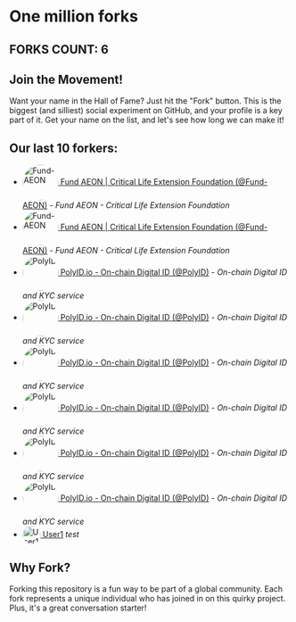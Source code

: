 # One million forks

## FORKS COUNT: 6

## Join the Movement!

Want your name in the Hall of Fame? Just hit the "Fork" button. This is the biggest (and silliest) social experiment on GitHub, and your profile is a key part of it. Get your name on the list, and let's see how long we can make it!

## Our last 10 forkers:

- <a href="https://github.com/Fund-AEON"><img src="https://avatars.githubusercontent.com/u/99969908?v=4" alt="Fund-AEON" width="64" height="64" style="vertical-align:middle; border-radius:50%;"> Fund AEON | Critical Life Extension Foundation (@Fund-AEON)</a> - *Fund AEON - Critical Life Extension Foundation*
- <a href="https://github.com/Fund-AEON"><img src="https://avatars.githubusercontent.com/u/99969908?v=4" alt="Fund-AEON" width="64" height="64" style="vertical-align:middle; border-radius:50%;"> Fund AEON | Critical Life Extension Foundation (@Fund-AEON)</a> - *Fund AEON - Critical Life Extension Foundation*
- <a href="https://github.com/PolyID"><img src="https://avatars.githubusercontent.com/u/117653438?v=4" alt="PolyID" width="64" height="64" style="vertical-align:middle; border-radius:50%;"> PolyID.io - On-chain Digital ID (@PolyID)</a> - *On-chain Digital ID and KYC service*
- <a href="https://github.com/PolyID"><img src="https://avatars.githubusercontent.com/u/117653438?v=4" alt="PolyID" width="64" height="64" style="vertical-align:middle; border-radius:50%;"> PolyID.io - On-chain Digital ID (@PolyID)</a> - *On-chain Digital ID and KYC service*
- <a href="https://github.com/PolyID"><img src="https://avatars.githubusercontent.com/u/117653438?v=4" alt="PolyID" width="64" height="64" style="vertical-align:middle; border-radius:50%;"> PolyID.io - On-chain Digital ID (@PolyID)</a> - *On-chain Digital ID and KYC service*
- <a href="https://github.com/PolyID"><img src="https://avatars.githubusercontent.com/u/117653438?v=4" alt="PolyID" width="64" height="64" style="vertical-align:middle; border-radius:50%;"> PolyID.io - On-chain Digital ID (@PolyID)</a> - *On-chain Digital ID and KYC service*
- <a href="https://github.com/PolyID"><img src="https://avatars.githubusercontent.com/u/117653438?v=4" alt="PolyID" width="64" height="64" style="vertical-align:middle; border-radius:50%;"> PolyID.io - On-chain Digital ID (@PolyID)</a> - *On-chain Digital ID and KYC service*
- <a href="https://github.com/PolyID"><img src="https://avatars.githubusercontent.com/u/117653438?v=4" alt="PolyID" width="64" height="64" style="vertical-align:middle; border-radius:50%;"> PolyID.io - On-chain Digital ID (@PolyID)</a> - *On-chain Digital ID and KYC service*
- <a href="https://github.com/User1"><img src="https://avatars.githubusercontent.com/u/123456?v=4" alt="User1" width="32" height="32" style="vertical-align:middle; border-radius:50%;"> User1</a> *test*

## Why Fork?
Forking this repository is a fun way to be part of a global community. Each fork represents a unique individual who has joined in on this quirky project. Plus, it's a great conversation starter!
